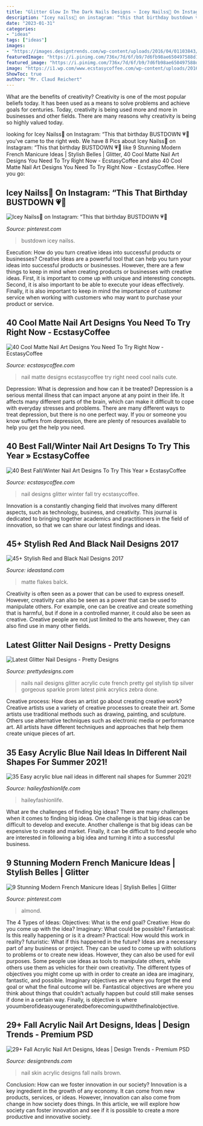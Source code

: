 ```yaml
---
title: "Glitter Glow In The Dark Nails Designs ~ Icey Nailss💎 On Instagram: “this That Birthday Bustdown 💗🥶"
description: "Icey nailss💎 on instagram: “this that birthday bustdown 💗🥶"
date: "2023-01-31"
categories:
- "ideas"
tags: ["ideas"]
images:
- "https://images.designtrends.com/wp-content/uploads/2016/04/01103843/Fashionable-Nail-Design-For-White-Skin.jpg"
featuredImage: "https://i.pinimg.com/736x/7d/6f/b9/7d6fb98ae650497588d1f803c1b3249b.jpg"
featured_image: "https://i.pinimg.com/736x/7d/6f/b9/7d6fb98ae650497588d1f803c1b3249b.jpg"
image: "https://i1.wp.com/www.ecstasycoffee.com/wp-content/uploads/2016/10/Black-blue-and-green-glitter-nail-art..jpg?resize=600%2C783"
ShowToc: true
author: "Mr. Claud Reichert"
---
```



What are the benefits of creativity?
Creativity is one of the most popular beliefs today. It has been used as a means to solve problems and achieve goals for centuries. Today, creativity is being used more and more in businesses and other fields. There are many reasons why creativity is being so highly valued today.

	

		
looking for Icey Nailss💎 on Instagram: “This that birthday BUSTDOWN 💗🥶 you've came to the right web. We have 8 Pics about Icey Nailss💎 on Instagram: “This that birthday BUSTDOWN 💗🥶 like 9 Stunning Modern French Manicure Ideas | Stylish Belles | Glitter, 40 Cool Matte Nail Art Designs You Need To Try Right Now - EcstasyCoffee and also 40 Cool Matte Nail Art Designs You Need To Try Right Now - EcstasyCoffee. Here you go:
		
    
## Icey Nailss💎 On Instagram: “This That Birthday BUSTDOWN 💗🥶

<img loading=lazy src="https://i.pinimg.com/736x/3b/c4/e0/3bc4e0c908803bdbdc948d80681bd2aa.jpg" onerror="this.onerror=null;this.src='https://tse1.mm.bing.net/th?id=OIP.iPZJWf6V-kR44TsDa76L9QHaJP&amp;pid=15.1';" alt="Icey Nailss💎 on Instagram: “This that birthday BUSTDOWN 💗🥶">

_Source: pinterest.com_

>bustdown icey nailss. 

	

Execution: How do you turn creative ideas into successful products or businesses?
Creative ideas are a powerful tool that can help you turn your ideas into successful products or businesses. However, there are a few things to keep in mind when creating products or businesses with creative ideas. First, it is important to come up with unique and interesting concepts. Second, it is also important to be able to execute your ideas effectively. Finally, it is also important to keep in mind the importance of customer service when working with customers who may want to purchase your product or service.

    
## 40 Cool Matte Nail Art Designs You Need To Try Right Now - EcstasyCoffee

<img loading=lazy src="http://www.ecstasycoffee.com/wp-content/uploads/2016/09/Matte-Nail-Art-Ideas-@EcstasyCoffee-40.jpg" onerror="this.onerror=null;this.src='https://tse1.mm.bing.net/th?id=OIP.qdeTpfR9vuoV0XfqeNu2-AHaJS&amp;pid=15.1';" alt="40 Cool Matte Nail Art Designs You Need To Try Right Now - EcstasyCoffee">

_Source: ecstasycoffee.com_

>nail matte designs ecstasycoffee try right need cool nails cute. 

	

Depression: What is depression and how can it be treated?
Depression is a serious mental illness that can impact anyone at any point in their life. It affects many different parts of the brain, which can make it difficult to cope with everyday stresses and problems. There are many different ways to treat depression, but there is no one perfect way. If you or someone you know suffers from depression, there are plenty of resources available to help you get the help you need.

    
## 40 Best Fall/Winter Nail Art Designs To Try This Year » EcstasyCoffee

<img loading=lazy src="https://i1.wp.com/www.ecstasycoffee.com/wp-content/uploads/2016/10/Black-blue-and-green-glitter-nail-art..jpg?resize=600%2C783" onerror="this.onerror=null;this.src='https://tse1.mm.bing.net/th?id=OIP.nisdY7hy9OoCMg5s9ijbzAHaJq&amp;pid=15.1';" alt="40 Best Fall/Winter Nail Art Designs To Try This Year » EcstasyCoffee">

_Source: ecstasycoffee.com_

>nail designs glitter winter fall try ecstasycoffee. 

	

Innovation is a constantly changing field that involves many different aspects, such as technology, business, and creativity. This journal is dedicated to bringing together academics and practitioners in the field of innovation, so that we can share our latest findings and ideas.

    
## 45+ Stylish Red And Black Nail Designs 2017

<img loading=lazy src="https://ideastand.com/wp-content/uploads/2016/01/red-and-black-nail-designs/39-red-black-nail-designs.jpg" onerror="this.onerror=null;this.src='https://tse1.mm.bing.net/th?id=OIP.SGd-PGdTsgRG-AZpbWqBcQHaGO&amp;pid=15.1';" alt="45+ Stylish Red and Black Nail Designs 2017">

_Source: ideastand.com_

>matte flakes balck. 

	

Creativity is often seen as a power that can be used to express oneself. However, creativity can also be seen as a power that can be used to manipulate others. For example, one can be creative and create something that is harmful, but if done in a controlled manner, it could also be seen as creative. Creative people are not just limited to the arts however, they can also find use in many other fields.

    
## Latest Glitter Nail Designs - Pretty Designs

<img loading=lazy src="https://www.prettydesigns.com/wp-content/uploads/2014/07/Stylish-Glitter-Nails.jpg" onerror="this.onerror=null;this.src='https://tse2.mm.bing.net/th?id=OIP.3JdXh3QmPDeJOn29YCK4HQHaJ3&amp;pid=15.1';" alt="Latest Glitter Nail Designs - Pretty Designs">

_Source: prettydesigns.com_

>nails nail designs glitter acrylic cute french pretty gel stylish tip silver gorgeous sparkle prom latest pink acrylics zebra done. 

	

Creative process: How does an artist go about creating creative work?
Creative artists use a variety of creative processes to create their art. Some artists use traditional methods such as drawing, painting, and sculpture. Others use alternative techniques such as electronic media or performance art. All artists have different techniques and approaches that help them create unique pieces of art.

    
## 35 Easy Acrylic Blue Nail Ideas In Different Nail Shapes For Summer 2021!

<img loading=lazy src="https://haileyfashionlife.com/wp-content/uploads/2021/04/36-768x1152.jpg" onerror="this.onerror=null;this.src='https://tse2.mm.bing.net/th?id=OIP.WactBZwlXgc9XoK_4j_buAHaLH&amp;pid=15.1';" alt="35 Easy acrylic blue nail ideas in different nail shapes for Summer 2021!">

_Source: haileyfashionlife.com_

>haileyfashionlife. 

	

What are the challenges of finding big ideas?
There are many challenges when it comes to finding big ideas. One challenge is that big ideas can be difficult to develop and execute. Another challenge is that big ideas can be expensive to create and market. Finally, it can be difficult to find people who are interested in following a big idea and turning it into a successful business.

    
## 9 Stunning Modern French Manicure Ideas | Stylish Belles | Glitter

<img loading=lazy src="https://i.pinimg.com/736x/7d/6f/b9/7d6fb98ae650497588d1f803c1b3249b.jpg" onerror="this.onerror=null;this.src='https://tse4.mm.bing.net/th?id=OIP.WIl_-6f_uRF4l_MfNi5S_AHaJ3&amp;pid=15.1';" alt="9 Stunning Modern French Manicure Ideas | Stylish Belles | Glitter">

_Source: pinterest.com_

>almond. 

	

The 4 Types of Ideas: Objectives: What is the end goal? Creative: How do you come up with the idea? Imaginary: What could be possible? Fantastical: Is this really happening or is it a dream? Practical: How would this work in reality? futuristic: What if this happened in the future?
Ideas are a necessary part of any business or project. They can be used to come up with solutions to problems or to create new ideas. However, they can also be used for evil purposes. Some people use ideas as tools to manipulate others, while others use them as vehicles for their own creativity. 
The different types of objectives you might come up with in order to create an idea are imaginary, fantastic, and possible. Imaginary objectives are where you forget the end goal or what the final outcome will be. Fantastical objectives are where you think about things that couldn’t actually happen but could still make senses if done in a certain way. Finally, is objective is where youumberofideasyougeneratedbeforecomingupwiththefinalobjective.

    
## 29+ Fall Acrylic Nail Art Designs, Ideas | Design Trends - Premium PSD

<img loading=lazy src="https://images.designtrends.com/wp-content/uploads/2016/04/01103843/Fashionable-Nail-Design-For-White-Skin.jpg" onerror="this.onerror=null;this.src='https://tse4.mm.bing.net/th?id=OIP.NNAFk7VSlrFkV0-5gSSxJQHaHa&amp;pid=15.1';" alt="29+ Fall Acrylic Nail Art Designs, Ideas | Design Trends - Premium PSD">

_Source: designtrends.com_

>nail skin acrylic designs fall nails brown. 

	

Conclusion: How can we foster innovation in our society?
Innovation is a key ingredient in the growth of any economy. It can come from new products, services, or ideas. However, innovation can also come from change in how society does things. In this article, we will explore how society can foster innovation and see if it is possible to create a more productive and innovative society.

